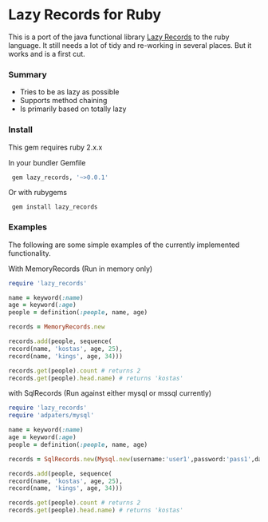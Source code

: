 # Lazy Records for Ruby

This is a port of the java functional library [Lazy Records](https://code.google.com/p/totallylazy/) to the ruby language. It still needs a lot of tidy and re-working in several places. But it works and is a first cut.


### Summary

* Tries to be as lazy as possible
* Supports method chaining
* Is primarily based on totally lazy

### Install

This gem requires ruby 2.x.x

In your bundler Gemfile

```ruby
 gem lazy_records, '~>0.0.1' 
```

Or with rubygems

```
 gem install lazy_records
```

### Examples

The following are some simple examples of the currently implemented functionality.

With MemoryRecords (Run in memory only)

```ruby
require 'lazy_records'

name = keyword(:name)
age = keyword(:age)
people = definition(:people, name, age)

records = MemoryRecords.new

records.add(people, sequence(
record(name, 'kostas', age, 25),
record(name, 'kings', age, 34)))

records.get(people).count # returns 2
records.get(people).head.name) # returns 'kostas'

```

with SqlRecords (Run against either mysql or mssql currently)

```ruby
require 'lazy_records'
require 'adpaters/mysql'

name = keyword(:name)
age = keyword(:age)
people = definition(:people, name, age)

records = SqlRecords.new(Mysql.new(username:'user1',password:'pass1',database:'mydb'))

records.add(people, sequence(
record(name, 'kostas', age, 25),
record(name, 'kings', age, 34)))

records.get(people).count # returns 2
records.get(people).head.name) # returns 'kostas'

```